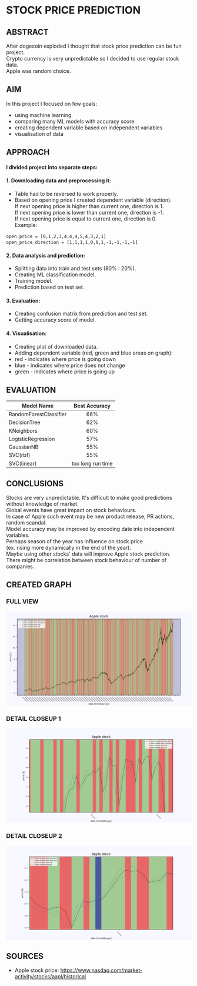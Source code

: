 # STOCK PRICE PREDICTION  

## ABSTRACT
After dogecoin exploded I thought that stock price prediction can be fun project.  
Crypto currency is very unpredictable so I decided to use regular stock data.  
Apple was random choice.

## AIM
In this project I focused on few goals:  
- using machine learning  
- comparing many ML models with accuracy score  
- creating dependent variable based on independent variables  
- visualisation of data

## APPROACH
#### I divided project into separate steps:  
#### 1. Downloading data and preprocessing it:  
- Table had to be reversed to work properly.  
- Based on opening price I created dependent variable (direction).  
If next opening price is higher than current one, direction is 1.  
If next opening price is lower than current one, direction is -1.  
If next opening price is equal to current one, direction is 0.  
Example:
```  
open_price = [0,1,2,3,4,4,4,5,4,3,2,1]
open_price_direction = [1,1,1,1,0,0,1,-1,-1,-1,-1]
```

#### 2. Data analysis and prediction:  
- Splitting data into train and test sets (80% : 20%).  
- Creating ML classification model.  
- Training model.  
- Prediction based on test set.  

#### 3. Evaluation:  
- Creating confusion matrix from prediction and test set.  
- Getting accuracy score of model.  

#### 4. Visualisation:  
- Creating plot of downloaded data.  
- Adding dependent variable (red, green and blue areas on graph):  
 - red - indicates where price is going down  
 - blue - indicates where price does not change  
 - green - indicates where price is going up

## EVALUATION
| Model Name             |   Best Accuracy   |
|------------------------|:-----------------:|
| RandomForestClassifier |        66%        |
| DecisionTree           |        62%        |
| KNeighbors             |        60%        |
| LogisticRegression     |        57%        |
| GaussianNB             |        55%        |
| SVC(rbf)               |        55%        |
| SVC(linear)            | too long run time |

## CONCLUSIONS
Stocks are very unpredictable. It's difficult to make good predictions without knowledge of market.  
Global events have great impact on stock behaviours.  
In case of Apple such event may be new product release, PR actions, random scandal.  
Model accuracy may be improved by encoding date into independent variables.  
Perhaps season of the year has influence on stock price  
(ex. rising more dynamically in the end of the year).  
Maybe using other stocks' data will improve Apple stock prediction.  
There might be correlation between stock behaviour of number of companies.  

## CREATED GRAPH 
### FULL VIEW  
![entire data presentation](https://raw.githubusercontent.com/FilipM13/Apple_stock_prediction/main/Plot.png "Full graph")
### DETAIL CLOSEUP 1
![detailed closeup](https://raw.githubusercontent.com/FilipM13/Apple_stock_prediction/main/Closeup1.png "Closeup 1")  
### DETAIL CLOSEUP 2
![detailed closeup with blue area](https://raw.githubusercontent.com/FilipM13/Apple_stock_prediction/main/Closeup2.png "Closeup 2")  

## SOURCES  
- Apple stock price: https://www.nasdaq.com/market-activity/stocks/aapl/historical  
